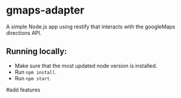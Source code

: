 # gmaps-adapter

A simple Node.js app using restify that interacts with the googleMaps directions API.

## Running locally:

* Make sure that the most updated node version is installed.
* Run `npm install`.
* Run `npm start`.

#add features